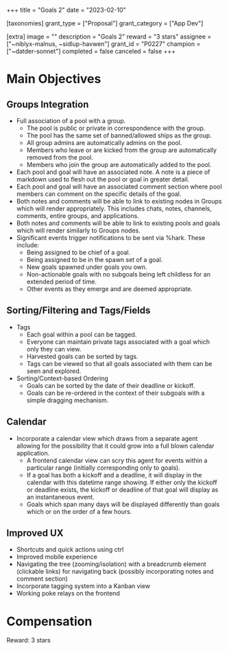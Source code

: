 +++
title = "Goals 2"
date = "2023-02-10"

[taxonomies]
grant_type = ["Proposal"]
grant_category = ["App Dev"]

[extra]
image = ""
description = "Goals 2"
reward = "3 stars"
assignee = ["~niblyx-malnus, ~sidlup-havwen"]
grant_id = "P0227"
champion = ["~datder-sonnet"]
completed = false
canceled = false
+++

# Main Objectives

## Groups Integration

- Full association of a pool with a group.
  - The pool is public or private in correspondence with the group.
  - The pool has the same set of banned/allowed ships as the group.
  - All group admins are automatically admins on the pool.
  - Members who leave or are kicked from the group are automatically removed from the pool.
  - Members who join the group are automatically added to the pool.
- Each pool and goal will have an associated note. A note is a piece of markdown used to flesh out the pool or goal in greater detail.
- Each pool and goal will have an associated comment section where pool members can comment on the specific details of the goal.
- Both notes and comments will be able to link to existing nodes in Groups which will render appropriately. This includes chats, notes, channels, comments, entire groups, and applications.
- Both notes and comments will be able to link to existing pools and goals which will render similarly to Groups nodes.
- Significant events trigger notifications to be sent via %hark. These include:
  - Being assigned to be chief of a goal.
  - Being assigned to be in the spawn set of a goal.
  - New goals spawned under goals you own.
  - Non-actionable goals with no subgoals being left childless for an extended period of time.
  - Other events as they emerge and are deemed appropriate.

## Sorting/Filtering and Tags/Fields

- Tags
  - Each goal within a pool can be tagged.
  - Everyone can maintain private tags associated with a goal which only they can view.
  - Harvested goals can be sorted by tags.
  - Tags can be viewed so that all goals associated with them can be seen and explored.
- Sorting/Context-based Ordering
  - Goals can be sorted by the date of their deadline or kickoff.
  - Goals can be re-ordered in the context of their subgoals with a simple dragging mechanism.

## Calendar

- Incorporate a calendar view which draws from a separate agent allowing for the possibility that it could grow into a full blown calendar application.
  - A frontend calendar view can scry this agent for events within a particular range (initially corresponding only to goals).
  - If a goal has both a kickoff and a deadline, it will display in the calendar with this datetime range showing. If either only the kickoff or deadline exists, the kickoff or deadline of that goal will display as an instantaneous event.
  - Goals which span many days will be displayed differently than goals which or on the order of a few hours.

## Improved UX

- Shortcuts and quick actions using ctrl
- Improved mobile experience 
- Navigating the tree (zooming/isolation) with a breadcrumb element (clickable links) for navigating back (possibly incorporating notes and comment section)
- Incorporate tagging system into a Kanban view
- Working poke relays on the frontend

# Compensation

Reward: 3 stars

